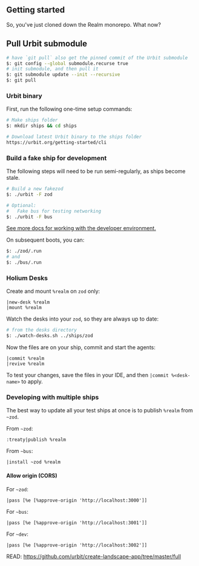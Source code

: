 ## Getting started

So, you've just cloned down the Realm monorepo.  What now?

## Pull Urbit submodule
```bash
# have `git pull` also get the pinned commit of the Urbit submodule
$: git config --global submodule.recurse true
# init submodule, and then pull it
$: git submodule update --init --recursive
$: git pull
```
### Urbit binary

First, run the following one-time setup commands:

```bash
# Make ships folder
$: mkdir ships && cd ships

# Download latest Urbit binary to the ships folder
https://urbit.org/getting-started/cli
```

### Build a fake ship for development

The following steps will need to be run semi-regularly, as ships become stale.

```bash
# Build a new fakezod
$: ./urbit -F zod

# Optional:
#   Fake bus for testing networking
$: ./urbit -F bus
```

[See more docs for working with the developer environment.](https://developers.urbit.org/guides/core/environment)

On subsequent boots, you can:
```bash
$: ./zod/.run
# and
$: ./bus/.run
```

### Holium Desks
Create and mount `%realm` on `zod` only:

```hoon
|new-desk %realm
|mount %realm
```
Watch the desks into your `zod`, so they are always up to date:
```bash
# from the desks directory
$: ./watch-desks.sh ../ships/zod
```
Now the files are on your ship, commit and start the agents:
```hoon
|commit %realm
|revive %realm
```
To test your changes, save the files in your IDE, and then `|commit %<desk-name>` to apply.

### Developing with multiple ships

The best way to update all your test ships at once is to publish `%realm` from `~zod`.

From `~zod`:

```hoon
:treaty|publish %realm
```

From `~bus`:

```hoon
|install ~zod %realm
```

#### Allow origin (CORS)

For `~zod`:

```hoon
|pass [%e [%approve-origin 'http://localhost:3000']]
```

For `~bus`:

```hoon
|pass [%e [%approve-origin 'http://localhost:3001']]
```

For `~dev`:

```hoon
|pass [%e [%approve-origin 'http://localhost:3002']]
```

READ: https://github.com/urbit/create-landscape-app/tree/master/full
